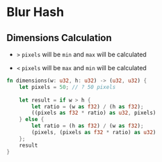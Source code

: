 # Blur Hash

## Dimensions Calculation

- `>` `pixels` will be `min` and `max` will be calculated

- `<` `pixels` will be `max` and `min` will be calculated

```rust
fn dimensions(w: u32, h: u32) -> (u32, u32) {
    let pixels = 50; // ? 50 pixels
 
    let result = if w > h {
        let ratio = (w as f32) / (h as f32);
        ((pixels as f32 * ratio) as u32, pixels)
    } else {
        let ratio = (h as f32) / (w as f32);
        (pixels, (pixels as f32 * ratio) as u32)
    };
    result
}
```
